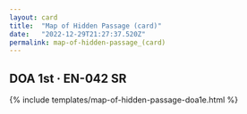 ```yaml
---
layout: card
title:  "Map of Hidden Passage (card)"
date:   "2022-12-29T21:27:37.520Z"
permalink: map-of-hidden-passage_(card)
---
```


## DOA 1st &middot; EN-042 SR

{% include templates/map-of-hidden-passage-doa1e.html %}
